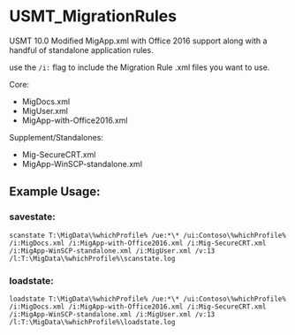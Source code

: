 # USMT_MigrationRules
USMT 10.0 Modified MigApp.xml with Office 2016 support along with a handful of standalone application rules.

use the `/i:` flag to include the Migration Rule .xml files you want to use.

Core:
- MigDocs.xml
- MigUser.xml
- MigApp-with-Office2016.xml

Supplement/Standalones:
- Mig-SecureCRT.xml
- MigApp-WinSCP-standalone.xml

## Example Usage:
### savestate:
`scanstate T:\MigData\%whichProfile% /ue:*\* /ui:Contoso\%whichProfile% /i:MigDocs.xml /i:MigApp-with-Office2016.xml /i:Mig-SecureCRT.xml /i:MigApp-WinSCP-standalone.xml /i:MigUser.xml /v:13 /l:T:\MigData\%whichProfile%\scanstate.log`

### loadstate:
`loadstate T:\MigData\%whichProfile% /ue:*\* /ui:Contoso\%whichProfile% /i:MigDocs.xml /i:MigApp-with-Office2016.xml /i:Mig-SecureCRT.xml /i:MigApp-WinSCP-standalone.xml /i:MigUser.xml /v:13 /l:T:\MigData\%whichProfile%\loadstate.log`
